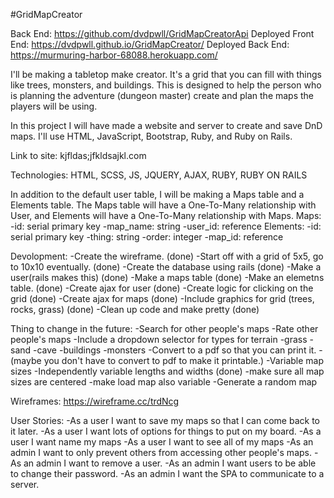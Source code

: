 #GridMapCreator

Back End: https://github.com/dvdpwll/GridMapCreatorApi
Deployed Front End: https://dvdpwll.github.io/GridMapCreator/
Deployed Back End: https://murmuring-harbor-68088.herokuapp.com/

I'll be making a tabletop make creator. It's a grid that you can fill with things
like trees, monsters, and buildings. This is designed to help the person who is
planning the adventure (dungeon master) create and plan the maps the players
will be using.

In this project I will have made a website and server to create and save DnD
maps. I'll use HTML, JavaScript, Bootstrap, Ruby, and Ruby on Rails.

Link to site: kjfldas;jfkldsajkl.com

Technologies: HTML, SCSS, JS, JQUERY, AJAX, RUBY, RUBY ON RAILS

In addition to the default user table, I will be making a Maps table and a
Elements table. The Maps table will have a One-To-Many relationship with User,
and Elements will have a One-To-Many relationship with Maps.
Maps:
-id: serial primary key
-map_name: string
-user_id: reference
Elements:
-id: serial primary key
-thing: string
-order: integer
-map_id: reference

Devolopment:
-Create the wireframe. (done)
  -Start off with a grid of 5x5, go to 10x10 eventually. (done)
-Create the database using rails (done)
  -Make a user(rails makes this) (done)
  -Make a maps table (done)
  -Make an elemetns table. (done)
-Create ajax for user (done)
-Create logic for clicking on the grid (done)
-Create ajax for maps (done)
-Include graphics for grid (trees, rocks, grass) (done)
-Clean up code and make pretty (done)

Thing to change in the future:
-Search for other people's maps
-Rate other people's maps
-Include a dropdown selector for types for terrain
  -grass
  -sand
  -cave
  -buildings
  -monsters
-Convert to a pdf so that you can print it.
  -(maybe you don't have to convert to pdf to make it printable.)
-Variable map sizes
  -Independently variable lengths and widths (done)
  -make sure all map sizes are centered
  -make load map also variable
-Generate a random map


Wireframes: https://wireframe.cc/trdNcg

User Stories:
-As a user I want to save my maps so that I can come back to it later.
-As a user I want lots of options for things to put on my board.
-As a user I want name my maps
-As a user I want to see all of my maps
-As an admin I want to only prevent others from accessing other people's maps.
-As an admin I want to remove a user.
-As an admin I want users to be able to change their password.
-As an admin I want the SPA to communicate to a server.
